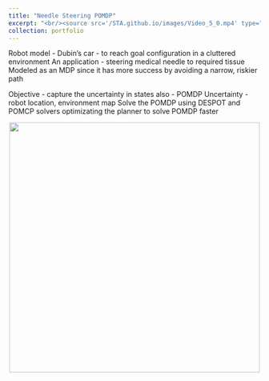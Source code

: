 ```yaml
---
title: "Needle Steering POMDP"
excerpt: "<br/><source src='/STA.github.io/images/Video_5_0.mp4' type="video/mp4">"
collection: portfolio
---
```


Robot model - Dubin’s car - to reach goal configuration in a cluttered environment
An application - steering medical needle to required tissue Modeled as an MDP since it has more success by avoiding a narrow, riskier path

Objective - capture the uncertainty in states also - POMDP
Uncertainty - robot location, environment map
Solve the POMDP using DESPOT and POMCP solvers optimizating the planner to solve POMDP faster

<div style="display: flex; flex-wrap: wrap; justify-content: center; ">
  <div style="text-align: center;">
    <img src="/STA.github.io/images/image_3_1.png" width="500">
  </div>
</div>